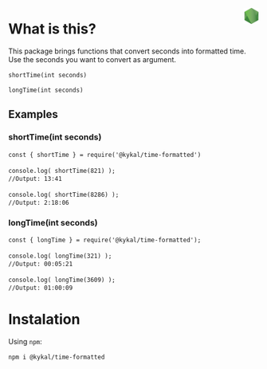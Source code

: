 [<img align="right" alt="Node.JS" width="32px" src="https://raw.githubusercontent.com/github/explore/main/topics/nodejs/nodejs.png" />][NodeJS_Site]

[NodeJS_Site]: https://nodejs.org/en/about/

# What is this?

This package brings functions that convert seconds into formatted time. Use the seconds you want to convert as argument.
```JS
shortTime(int seconds)
```
```JS
longTime(int seconds)
```

## Examples

### shortTime(int seconds)
```JS
const { shortTime } = require('@kykal/time-formatted')

console.log( shortTime(821) );
//Output: 13:41 

console.log( shortTime(8286) );
//Output: 2:18:06
```

### longTime(int seconds)
```JS
const { longTime } = require('@kykal/time-formatted');

console.log( longTime(321) );
//Output: 00:05:21

console.log( longTime(3609) );
//Output: 01:00:09 
```

# Instalation

Using ``npm``:
```SSH
npm i @kykal/time-formatted
```
